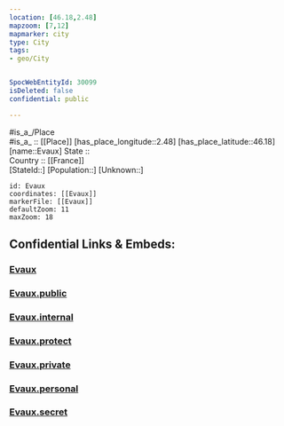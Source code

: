```yaml
---
location: [46.18,2.48] 
mapzoom: [7,12] 
mapmarker: city 
type: City
tags:
- geo/City


SpocWebEntityId: 30099
isDeleted: false
confidential: public

---
```

#is_a_/Place  
#is_a_ :: [[Place]] 
[has_place_longitude::2.48] 
[has_place_latitude::46.18] 
[name::Evaux] 
State ::  
Country :: [[France]]  
[StateId::] 
[Population::] 
[Unknown::] 


```leaflet
id: Evaux
coordinates: [[Evaux]] 
markerFile: [[Evaux]] 
defaultZoom: 11 
maxZoom: 18
```


## Confidential Links & Embeds: 

### [Evaux](/_Standards/Earth/Continent/Europe/Europe~West/France/regions~France/Nouvelle-Aquitaine/departments~Aquitaine/Creuse/communes~Creuse/Aubusson/cities~Aubusson/Evaux.md) 

### [Evaux.public](/_public/Earth/Continent/Europe/Europe~West/France/regions~France/Nouvelle-Aquitaine/departments~Aquitaine/Creuse/communes~Creuse/Aubusson/cities~Aubusson/Evaux.public.md) 

### [Evaux.internal](/_internal/Earth/Continent/Europe/Europe~West/France/regions~France/Nouvelle-Aquitaine/departments~Aquitaine/Creuse/communes~Creuse/Aubusson/cities~Aubusson/Evaux.internal.md) 

### [Evaux.protect](/_protect/Earth/Continent/Europe/Europe~West/France/regions~France/Nouvelle-Aquitaine/departments~Aquitaine/Creuse/communes~Creuse/Aubusson/cities~Aubusson/Evaux.protect.md) 

### [Evaux.private](/_private/Earth/Continent/Europe/Europe~West/France/regions~France/Nouvelle-Aquitaine/departments~Aquitaine/Creuse/communes~Creuse/Aubusson/cities~Aubusson/Evaux.private.md) 

### [Evaux.personal](/_personal/Earth/Continent/Europe/Europe~West/France/regions~France/Nouvelle-Aquitaine/departments~Aquitaine/Creuse/communes~Creuse/Aubusson/cities~Aubusson/Evaux.personal.md) 

### [Evaux.secret](/_secret/Earth/Continent/Europe/Europe~West/France/regions~France/Nouvelle-Aquitaine/departments~Aquitaine/Creuse/communes~Creuse/Aubusson/cities~Aubusson/Evaux.secret.md)

